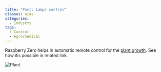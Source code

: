 ```yaml
---
title: "Post: Lamps control"
classes: wide
categories:
  - Industry
tags:
  - Control
  - Agrochemical
---
```


Raspberry Zero helps in automatic remote control for the [plant growth](https://www.tomshardware.com/uk/news/raspberry-pi-canari-air-quality-lamp).
See how itis possible in related link.


![Plant](https://64.media.tumblr.com/0a28698e6f204ee4373c4e89a8d3a356/fc40d252ea5c33c0-89/s1280x1920/f3844809b5a69acdf4ed96de58b70df4b56a07f5.jpg)

